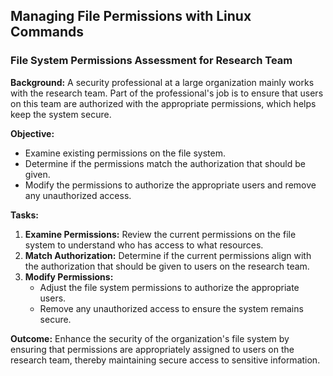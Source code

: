 ## Managing File Permissions with Linux Commands
### File System Permissions Assessment for Research Team
**Background:** A security professional at a large organization mainly works with the research team. Part of the professional's job is to ensure that users on this team are authorized with the appropriate permissions, which helps keep the system secure.

**Objective:**
- Examine existing permissions on the file system.
- Determine if the permissions match the authorization that should be given.
- Modify the permissions to authorize the appropriate users and remove any unauthorized access.

**Tasks:**
1. **Examine Permissions:** Review the current permissions on the file system to understand who has access to what resources.
2. **Match Authorization:** Determine if the current permissions align with the authorization that should be given to users on the research team.
3. **Modify Permissions:**
    - Adjust the file system permissions to authorize the appropriate users.
    - Remove any unauthorized access to ensure the system remains secure.

**Outcome:** Enhance the security of the organization's file system by ensuring that permissions are appropriately assigned to users on the research team, thereby maintaining secure access to sensitive information.
